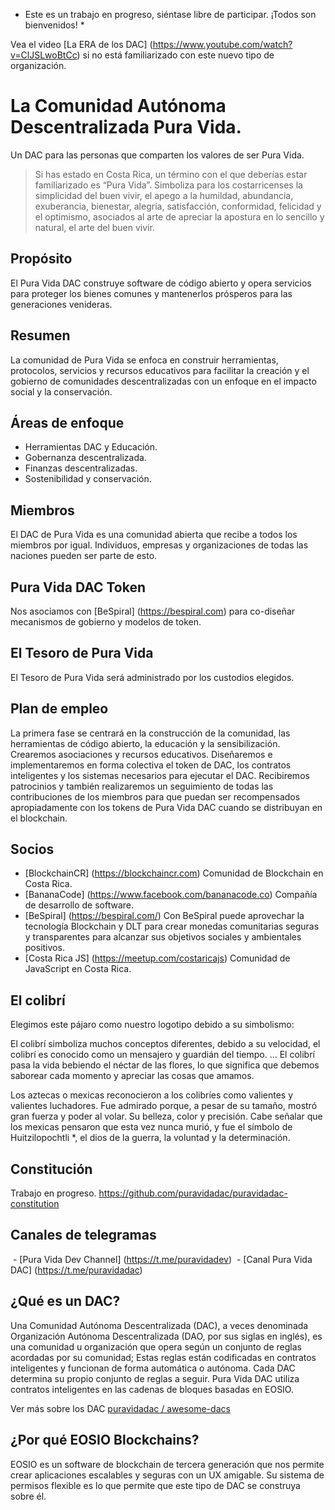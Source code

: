 * Este es un trabajo en progreso, siéntase libre de participar. ¡Todos son bienvenidos! *

Vea el video [La ERA de los DAC] (https://www.youtube.com/watch?v=ClJSLwoBtCc) si no está familiarizado con este nuevo tipo de organización.

# La Comunidad Autónoma Descentralizada Pura Vida.

Un DAC para las personas que comparten los valores de ser Pura Vida.

> Si has estado en Costa Rica, un término con el que deberías estar familiarizado es “Pura Vida”. Simboliza para los costarricenses la simplicidad del buen vivir, el apego a la humildad, abundancia, exuberancia, bienestar, alegría, satisfacción, conformidad, felicidad y el optimismo, asociados al arte de apreciar la apostura en lo sencillo y natural, el arte del buen vivir. 

## Propósito

El Pura Vida DAC construye software de código abierto y opera servicios para proteger los bienes comunes y mantenerlos prósperos para las generaciones venideras.

## Resumen

La comunidad de Pura Vida se enfoca en construir herramientas, protocolos, servicios y recursos educativos para facilitar la creación y el gobierno de comunidades descentralizadas con un enfoque en el impacto social y la conservación.

## Áreas de enfoque

- Herramientas DAC y Educación.
- Gobernanza descentralizada.
- Finanzas descentralizadas.
- Sostenibilidad y conservación.

## Miembros

El DAC de Pura Vida es una comunidad abierta que recibe a todos los miembros por igual.
Individuos, empresas y organizaciones de todas las naciones pueden ser parte de esto.

## Pura Vida DAC Token

Nos asociamos con [BeSpiral] (https://bespiral.com) para co-diseñar mecanismos de gobierno y modelos de token.

## El Tesoro de Pura Vida

El Tesoro de Pura Vida será administrado por los custodios elegidos.

## Plan de empleo

La primera fase se centrará en la construcción de la comunidad, las herramientas de código abierto, la educación y la sensibilización. Crearemos asociaciones y recursos educativos. Diseñaremos e implementaremos en forma colectiva el token de DAC, los contratos inteligentes y los sistemas necesarios para ejecutar el DAC. Recibiremos patrocinios y también realizaremos un seguimiento de todas las contribuciones de los miembros para que puedan ser recompensados ​​apropiadamente con los tokens de Pura Vida DAC cuando se distribuyan en el blockchain.

## Socios

- [BlockchainCR] (https://blockchaincr.com) Comunidad de Blockchain en Costa Rica.
- [BananaCode] (https://www.facebook.com/bananacode.co) Compañía de desarrollo de software.
- [BeSpiral] (https://bespiral.com/) Con BeSpiral puede aprovechar la tecnología Blockchain y DLT para crear monedas comunitarias seguras y transparentes para alcanzar sus objetivos sociales y ambientales positivos.
- [Costa Rica JS] (https://meetup.com/costaricajs) Comunidad de JavaScript en Costa Rica.

## El colibrí

Elegimos este pájaro como nuestro logotipo debido a su simbolismo:

El colibrí simboliza muchos conceptos diferentes, debido a su velocidad, el colibrí es conocido como un mensajero y guardián del tiempo. ... El colibrí pasa la vida bebiendo el néctar de las flores, lo que significa que debemos saborear cada momento y apreciar las cosas que amamos.

Los aztecas o mexicas reconocieron a los colibríes como valientes y valientes luchadores. Fue admirado porque, a pesar de su tamaño, mostró gran fuerza y ​​poder al volar. Su belleza, color y precisión. Cabe señalar que los mexicas pensaron que esta vez nunca murió, y fue el símbolo de Huitzilopochtli *, el dios de la guerra, la voluntad y la determinación.

## Constitución

Trabajo en progreso.
https://github.com/puravidadac/puravidadac-constitution

## Canales de telegramas

 - [Pura Vida Dev Channel] (https://t.me/puravidadev)
 - [Canal Pura Vida DAC] (https://t.me/puravidadac)

## ¿Qué es un DAC?

Una Comunidad Autónoma Descentralizada (DAC), a veces denominada Organización Autónoma Descentralizada (DAO, por sus siglas en inglés), es una comunidad u organización que opera según un conjunto de reglas acordadas por su comunidad; Estas reglas están codificadas en contratos inteligentes y funcionan de forma automática o autónoma. Cada DAC determina su propio conjunto de reglas a seguir. Pura Vida DAC utiliza contratos inteligentes en las cadenas de bloques basadas en EOSIO.

Ver más sobre los DAC <a href="https://github.com/puravidadac/awesome-dacs"> puravidadac / awesome-dacs </a>

## ¿Por qué EOSIO Blockchains?

EOSIO es un software de blockchain de tercera generación que nos permite crear aplicaciones escalables y seguras con un UX amigable. Su sistema de permisos flexible es lo que permite que este tipo de DAC se construya sobre él.
